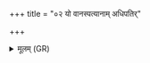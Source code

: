 +++
title = "०२ यो वानस्पत्यानाम् अधिपतिर्"

+++
<details><summary>मूलम् (GR)</summary>

यो वानस्पत्यानाम् अधिपतिर् बभूव  
यस्मिन्न् इमा विश्वा भुवनान्य् आर्पिता ।  
तम् अनज्मि मधुना दैव्येन  
तस्मान् मणिं निर् ममे विश्वरूपम् ॥
</details>